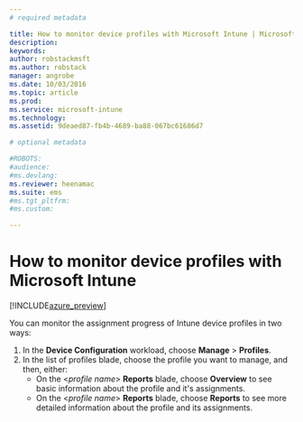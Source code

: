 ```yaml
---
# required metadata

title: How to monitor device profiles with Microsoft Intune | Microsoft Docs
description: 
keywords:
author: robstackmsft
ms.author: robstack
manager: angrobe
ms.date: 10/03/2016
ms.topic: article
ms.prod:
ms.service: microsoft-intune
ms.technology:
ms.assetid: 9deaed87-fb4b-4689-ba88-067bc61686d7

# optional metadata

#ROBOTS:
#audience:
#ms.devlang:
ms.reviewer: heenamac
ms.suite: ems
#ms.tgt_pltfrm:
#ms.custom:

---
```


# How to monitor device profiles with Microsoft Intune

[!INCLUDE[azure_preview](../includes/azure_preview.md)]

You can monitor the assignment progress of Intune device profiles in two ways:

1. In the **Device Configuration** workload, choose **Manage** > **Profiles**.
2. In the list of profiles blade, choose the profile you want to manage, and then, either:
	- On the <*profile name*> **Reports** blade, choose **Overview** to see basic information about the profile and it's assignments.
	- On the <*profile name*> **Reports** blade, choose **Reports** to see more detailed information about the profile and its assignments.
